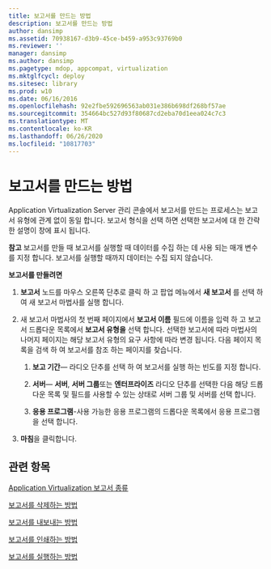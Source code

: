 ```yaml
---
title: 보고서를 만드는 방법
description: 보고서를 만드는 방법
author: dansimp
ms.assetid: 70938167-d3b9-45ce-b459-a953c93769b0
ms.reviewer: ''
manager: dansimp
ms.author: dansimp
ms.pagetype: mdop, appcompat, virtualization
ms.mktglfcycl: deploy
ms.sitesec: library
ms.prod: w10
ms.date: 06/16/2016
ms.openlocfilehash: 92e2fbe592696563ab031e386b698df268bf57ae
ms.sourcegitcommit: 354664bc527d93f80687cd2eba70d1eea024c7c3
ms.translationtype: MT
ms.contentlocale: ko-KR
ms.lasthandoff: 06/26/2020
ms.locfileid: "10817703"
---
```

# 보고서를 만드는 방법


Application Virtualization Server 관리 콘솔에서 보고서를 만드는 프로세스는 보고서 유형에 관계 없이 동일 합니다. 보고서 형식을 선택 하면 선택한 보고서에 대 한 간략 한 설명이 창에 표시 됩니다.

**참고**  보고서를 만들 때 보고서를 실행할 때 데이터를 수집 하는 데 사용 되는 매개 변수를 지정 합니다. 보고서를 실행할 때까지 데이터는 수집 되지 않습니다.

 

**보고서를 만들려면**

1.  **보고서** 노드를 마우스 오른쪽 단추로 클릭 하 고 팝업 메뉴에서 **새 보고서** 를 선택 하 여 새 보고서 마법사를 실행 합니다.

2.  새 보고서 마법사의 첫 번째 페이지에서 **보고서 이름** 필드에 이름을 입력 하 고 보고서 드롭다운 목록에서 **보고서 유형을** 선택 합니다. 선택한 보고서에 따라 마법사의 나머지 페이지는 해당 보고서 유형의 요구 사항에 따라 변경 됩니다. 다음 페이지 목록을 검색 하 여 보고서를 참조 하는 페이지를 찾습니다.

    1.  **보고 기간**— 라디오 단추를 선택 하 여 보고서를 실행 하는 빈도를 지정 합니다.

    2.  **서버**— **서버**, **서버 그룹**또는 **엔터프라이즈** 라디오 단추를 선택한 다음 해당 드롭다운 목록 및 필드를 사용할 수 있는 상태로 서버 그룹 및 서버를 선택 합니다.

    3.  **응용 프로그램**-사용 가능한 응용 프로그램의 드롭다운 목록에서 응용 프로그램을 선택 합니다.

3.  **마침**을 클릭합니다.

## 관련 항목


[Application Virtualization 보고서 종류](application-virtualization-report-types.md)

[보고서를 삭제하는 방법](how-to-delete-a-reportserver.md)

[보고서를 내보내는 방법](how-to-export-a-reportserver.md)

[보고서를 인쇄하는 방법](how-to-print-a-reportserver.md)

[보고서를 실행하는 방법](how-to-run-a-reportserver.md)

 

 





